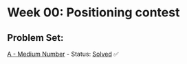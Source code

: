 # Week 00: Positioning contest

## Problem Set:
[A - Medium Number](https://codeforces.com/problemset/problem/1760/A) - Status: [Solved](/Codeforces/cf1760A_medium_number.cpp) :white_check_mark:
